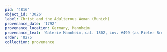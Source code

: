 ```yaml
---
pid: '4816'
object_id: '3026'
label: Christ and the Adulterous Woman (Munich)
provenance_date: '1792'
provenance_location: Germany, Mannheim
provenance_text: 'Galerie Mannheim, cat. 1802, inv. #499 (as Pieter Bruegel)'
order: '0275'
collection: provenance
---
```

